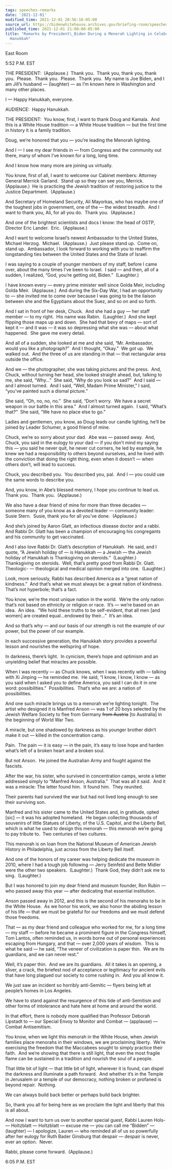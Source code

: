 ```yaml
---
tags: speeches-remarks
date: '2021-12-01'
modified_time: 2021-12-01 20:56:16-05:00
source_url: https://bidenwhitehouse.archives.gov/briefing-room/speeches-remarks/2021/12/01/remarks-by-president-biden-during-a-menorah-lighting-in-celebration-of-hanukkah/
published_time: 2021-12-01 21:00:00-05:00
title: "Remarks by President\_Biden During a Menorah Lighting in Celebration of\_\
  Hanukkah"
---
```

 
East Room

5:52 P.M. EST  
  
THE PRESIDENT:  (Applause.)  Thank you.  Thank you, thank you, thank
you.  Please.  Thank you.  Please.  Thank you.  My name is Joe Biden,
and I am Jill’s husband — (laughter) — as I’m known here in Washington
and many other places.   
  
I — Happy Hanukkah, everyone.  
  
AUDIENCE:  Happy Hanukkah.  
  
THE PRESIDENT:  You know, first, I want to thank Doug and Kamala.  And
this is a White House tradition — a White House tradition — but the
first time in history it is a family tradition.   
  
Doug, we’re honored that you — you’re leading the Menorah lighting.   
  
And I — I see my dear friends in — from Congress and the community out
there, many of whom I’ve known for a long, long time.   
  
And I know how many more are joining us virtually.  
  
You know, first of all, I want to welcome our Cabinet members: Attorney
General Merrick Garland.  Stand up so they can see you, Merrick. 
(Applause.)  He is practicing the Jewish tradition of restoring justice
to the Justice Department.  (Applause.)  
  
And Secretary of Homeland Security, Ali Mayorkas, who has maybe one of
the toughest jobs in government, one of the — the widest breadth.  And I
want to thank you, Ali, for all you do.  Thank you.  (Applause.)  
  
And one of the brightest scientists and docs I know: the head of OSTP,
Director Eric Lander.  Eric.  (Applause.)  
  
And I want to welcome Israel’s newest Ambassador to the United States,
Michael Herzog.  Michael.  (Applause.)  Just please stand up.  Come on,
stand up.  Ambassador, I look forward to working with you to reaffirm
the longstanding ties between the United States and the State of
Israel.  
  
I was saying to a couple of younger members of my staff, before I came
over, about the many times I’ve been to Israel.  I said — and then, all
of a sudden, I realized, “God, you’re getting old, Biden.”
 (Laughter.)  
  
I have known every — every prime minister well since Golda Meir,
including Golda Meir.  (Applause.)  And during the Six-Day War, I had an
opportunity to — she invited me to come over because I was going to be
the liaison between she and the Egyptians about the Suez, and so on and
so forth.   
  
And I sat in front of her desk, Chuck.  And she had a guy — her staff
member — to my right.  His name was Rabin.  (Laughter.)  And she kept
flipping those maps up and down.  She had that bevy of maps — sort of
kept it — and it was — it was so depressing what she was — about what
happened.  She gave me every detail.   
  
And all of a sudden, she looked at me and she said, “Mr. Ambassador,
would you like a photograph?”  And I thought, “Okay.”  We got up.  We
walked out.  And the three of us are standing in that — that rectangular
area outside the office.   
  
And we — the photographer, she was taking pictures and the press.  And,
Chuck, without turning her head, she looked straight ahead, but, talking
to me, she said, “Why…”  She said, “Why do you look so sad?”  And I said
— and I almost turned.  And I said, “Well, Madam Prime Minister,” I
said, “you’ve painted such a dismal picture.”   
  
She said, “Oh, no, no, no.”  She said, “Don’t worry.  We have a secret
weapon in our battle in this area.”  And I almost turned again.  I said,
“What’s that?”  She said, “We have no place else to go.”   
  
Ladies and gentlemen, you know, as Doug leads our candle lighting, he’ll
be joined by Leader Schumer, a good friend of mine.  
  
Chuck, we’re so sorry about your dad.  Abe was — passed away.  And,
Chuck, you said in the eulogy to your dad — if you don’t mind my saying
this — you said he never quit, he never cut corners, he led by example,
he knew we had a responsibility to others beyond ourselves, and he lived
with the conviction that doing the right thing, even when it doesn’t —
when others don’t, will lead to success.  
  
Chuck, you described you.  You described you, pal.  And I — you could
use the same words to describe you.   
  
And, you know, in Abe’s blessed memory, I hope you continue to lead us. 
Thank you.  Thank you.  (Applause.)    
  
We also have a dear friend of mine for more than three decades — someone
many of you know as a devoted leader — community leader: Susie Stern. 
Susie, thank you for all you’ve done.  (Applause.)   
  
And she’s joined by Aaron Glatt, an infectious disease doctor and a
rabbi.  And Rabbi Dr. Glatt has been a champion of encouraging his
congregants and his community to get vaccinated.  
  
And I also love Rabbi Dr. Glatt’s description of Hanukkah.  He said, and
I quote, “A Jewish holiday of — is Hanukkah — a Jewish — the Jewish
holiday of Hanukkah is Thanksgiving on steroids.”  (Laughter.) 
Thanksgiving on steroids.  Well, that’s pretty good from Rabbi Dr.
Glatt.  Theologic- — theological and medical opinion merged into one. 
(Laughter.)  
  
Look, more seriously, Rabbi has described America as a “great nation of
kindness.”  And that’s what we must always be: a great nation of
kindness.  That’s not hyperbole; that’s a fact.   
  
You know, we’re the most unique nation in the world.  We’re the only
nation that’s not based on ethnicity or religion or race.  It’s — we’re
based on an idea.  An idea.  “We hold these truths to be self-evident,
that all men \[and women\] are created equal…endowed by their…”  It’s an
idea.   
  
And so that’s why — and our basis of our strength is not the example of
our power, but the power of our example.   
  
In each successive generation, the Hanukkah story provides a powerful
lesson and nourishes the wellspring of hope.  
  
In darkness, there’s light.  In cynicism, there’s hope and optimism and
an unyielding belief that miracles are possible.  
  
When I was recently — as Chuck knows, when I was recently with — talking
with Xi Jinping — he reminded me.  He said, “I know, I know, I know — as
you said when I asked you to define America, you said I can do it in one
word: possibilities.”  Possibilities.  That’s who we are: a nation of
possibilities.  
  
And one such miracle brings us to a menorah we’re lighting tonight.  The
artist who designed it is Manfred Anson — was 1 of 20 boys selected by
the Jewish Welfare Society to flee from Germany <s>from Austria</s> \[to
Australia\] in the beginning of World War Two.  
  
A miracle, but one shadowed by darkness as his younger brother didn’t
make it out — killed in the concentration camp.  
  
Pain.  The pain — it is easy — in the pain, it’s easy to lose hope and
harden what’s left of a broken heart and a broken soul.  
  
But not Anson.  He joined the Australian Army and fought against the
fascists.  
  
After the war, his sister, who survived in concentration camps, wrote a
letter addressed simply to “Manfred Anson, Australia.”  That was all it
said.  And it was a miracle: The letter found him.  It found him.  They
reunited.  
  
Their parents had survived the war but had not lived long enough to see
their surviving son.  
  
Manfred and his sister came to the United States and, in gratitude,
opted \[sic\] — it was his adopted homeland.  He began collecting
thousands of souvenirs of little Statues of Liberty, of the U.S.
Capitol, and the Liberty Bell, which is what he used to design this
menorah — this menorah we’re going to pay tribute to.  Two centuries of
two cultures.   
  
This menorah is on loan from the National Museum of American Jewish
History in Philadelphia, just across from the Liberty Bell itself.  
  
And one of the honors of my career was helping dedicate the museum in
2010, where I had a tough job following — Jerry Seinfeld and Bette
Midler were the other two speakers.  (Laughter.)  Thank God, they didn’t
ask me to sing.  (Laughter.)  
  
But I was honored to join my dear friend and museum founder, Ron Rubin —
who passed away this year — after dedicating that essential
institution.  
  
Anson passed away in 2012, and this is the second of his menorahs to be
in the White House.  As we honor his work, we also honor the abiding
lesson of his life — that we must be grateful for our freedoms and we
must defend those freedoms.  
  
That — as my dear friend and colleague who worked for me, for a long
time — my staff — before he became a prominent figure in the Congress
himself, Tom Lantos, often reminded us, in words borne out of personal
experiences escaping from Hungary, and that — over 2,000 years of
wisdom.  This is what he said — he said, “The veneer of civilization is
paper thin.  We are its guardians, and we can never rest.”  
  
Well, it’s paper thin.  And we are its guardians.  All it takes is an
opening, a sliver, a crack, the briefest nod of acceptance or legitimacy
for ancient evils that have long plagued our society to come rushing
in.  And you all know it.  
  
We just saw an incident so horribly anti-Semitic — flyers being left at
people’s homes in Los Angeles.  
  
We have to stand against the resurgence of this tide of anti-Semitism
and other forms of intolerance and hate here at home and around the
world.  
  
In that effort, there is nobody more qualified than Professor Deborah
Lipstadt to — our Special Envoy to Monitor and Combat — (applause) —
Combat Antisemitism.   
  
You know, when we light this menorah in the White House, when Jewish
families place menorahs in their windows, we are proclaiming liberty. 
We’re exercising the freedom that the Maccabees sought to simply
practice their faith.  And we’re showing that there is still light, that
even the most fragile flame can be sustained in a tradition and nourish
the soul of a people.   
  
That little bit of light — that little bit of light, wherever it is
found, can dispel the darkness and illuminate a path forward.  And
whether it’s in the Temple in Jerusalem or a temple of our democracy,
nothing broken or profaned is beyond repair.  Nothing.  
  
We can always build back better or perhaps build back brighter.  
  
So, thank you all for being here as we proclaim the light and liberty
that this is all about.  
  
And now I want to turn us over to another special guest, Rabbi Lauren
Hols- — Holtzblatt — Holtzblatt — excuse me — you can call me “Bidden” —
(laughter) — I apologize, Lauren — who reminded all of us so powerfully
after her eulogy for Ruth Bader Ginsburg that despair — despair is
never, ever an option.  Never.   
  
Rabbi, please come forward.  (Applause.)   
  
6:05 P.M. EST
